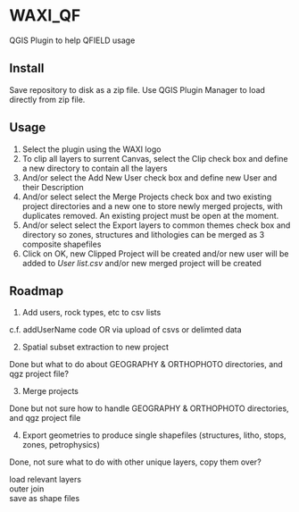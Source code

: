 # WAXI_QF
 QGIS Plugin to help QFIELD usage   
 
## Install
Save repository to disk as a zip file. Use QGIS Plugin Manager to load directly from zip file.

## Usage
1. Select the plugin using the WAXI logo   
2. To clip all layers to surrent Canvas, select the Clip check box and define a new directory to contain all the layers
3. And/or select the Add New User check box and define new User and their Description
4. And/or select select the Merge Projects check box and two existing project directories and a new one to store newly merged projects, with duplicates removed. An existing project must be open at the moment.
5. And/or select select the Export layers to common themes check box and directory so zones, structures and lithologies can be merged as 3 composite shapefiles
6. Click on OK, new Clipped Project will be created and/or new user will be added to *User list.csv* and/or new merged project will be created

## Roadmap
1) Add users, rock types, etc to csv lists   

c.f. addUserName code OR via upload of csvs or delimted data

2) Spatial subset extraction to new project   

Done but what to do about GEOGRAPHY & ORTHOPHOTO directories, and qgz project file?   

3) Merge projects   

Done but not sure how to handle GEOGRAPHY & ORTHOPHOTO directories, and qgz project file  

4) Export geometries to produce single shapefiles (structures, litho, stops, zones, petrophysics)   

Done, not sure what to do with other unique layers, copy them over?     
   
load relevant layers   
outer join   
save as shape files   
